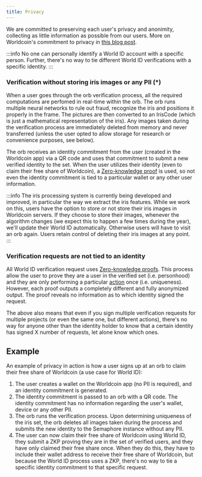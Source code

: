 ```yaml
---
title: Privacy
---
```


We are committed to preserving each user's privacy and anonimity, collecting as little information as possible from our users. More on Worldcoin's commitment to privacy in [this blog post](https://worldcoin.org/privacy-by-design).

:::info
No one can personally identify a World ID account with a specific person. Further, there's no way to tie different World ID verifications with a specific identity.
:::

### Verification without storing iris images or any PII (\*)

When a user goes through the orb verification process, all the required computations are perfomed in real-time within the orb. The orb runs multiple neural networks to rule out fraud, recognize the iris and positions it properly in the frame. The pictures are then converted to an IrisCode (which is just a mathematical representation of the iris). Any images taken during the verification process are immediately deleted from memory and never transferred (unless the user opted to allow storage for research or convenience purposes, see below).

The orb receives an identity commitment from the user (created in the Worldcoin app) via a QR code and uses that commitment to submit a new verified identity to the set. When the user utilizes their identity (even to claim their free share of Worldcoin), a [Zero-knowledge proof](/docs/advanced/zero-knowledge-proofs) is used, so not even the identity commitment is tied to a particular wallet or any other user information.

:::info
The iris processing system is currently being developed and improved, in particular the way we extract the iris features. While we work on this, users have the option to store or not store their iris images in Worldcoin servers. If they choose to store their images, whenever the algorithm changes (we expect this to happen a few times during the year), we'll update their World ID automatically. Otherwise users will have to visit an orb again. Users retain control of deleting their iris images at any point.
:::

### Verification requests are not tied to an identity

All World ID verification request uses [Zero-knowledge proofs](/docs/advanced/zero-knowledge-proofs). This process allow the user to prove they are a user in the verified set (i.e. personhood) and they are only performing a particular [action](/docs/about/protocol#what-are-actions) once (i.e. uniqueness). However, each proof outputs a completely different and fully anonymized output. The proof reveals no information as to which identity signed the request.

The above also means that even if you sign multiple verification requests for multiple projects (or even the same one, but different actions), there's no way for anyone other than the identity holder to know that a certain identity has signed X number of requests, let alone know which ones.

## Example

An example of privacy in action is how a user signs up at an orb to claim their free share of Worldcoin (a use case for World ID):

1. The user creates a wallet on the Worldcoin app (no PII is required), and an identity commitment is generated.
2. The identity commitment is passed to an orb with a QR code. The identity commitment has no information regarding the user's wallet, device or any other PII.
3. The orb runs the verification process. Upon determining uniqueness of the iris set, the orb deletes all images taken during the process and submits the new identity to the Semaphore instance without any PII.
4. The user can now claim their free share of Worldcoin using World ID, they submit a ZKP proving they are in the set of verified users, and they have only claimed their free share once. When they do this, they have to include their wallet address to receive their free share of Worldcoin, but because the World ID process uses a ZKP, there's no way to tie a specific identity commitment to that specific request.
